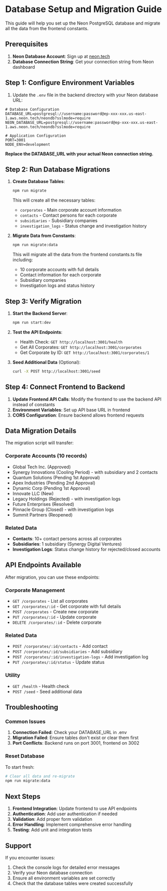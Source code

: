 # Database Setup and Migration Guide

This guide will help you set up the Neon PostgreSQL database and migrate all the data from the frontend constants.

## Prerequisites

1. **Neon Database Account**: Sign up at [neon.tech](https://neon.tech)
2. **Database Connection String**: Get your connection string from Neon dashboard

## Step 1: Configure Environment Variables

1. Update the `.env` file in the backend directory with your Neon database URL:

```env
# Database Configuration
DATABASE_URL=postgresql://username:password@ep-xxx-xxx.us-east-1.aws.neon.tech/neondb?sslmode=require
NEON_DATABASE_URL=postgresql://username:password@ep-xxx-xxx.us-east-1.aws.neon.tech/neondb?sslmode=require

# Application Configuration
PORT=3001
NODE_ENV=development
```

**Replace the DATABASE_URL with your actual Neon connection string.**

## Step 2: Run Database Migrations

1. **Create Database Tables**:
   ```bash
   npm run migrate
   ```
   This will create all the necessary tables:
   - `corporates` - Main corporate account information
   - `contacts` - Contact persons for each corporate
   - `subsidiaries` - Subsidiary companies
   - `investigation_logs` - Status change and investigation history

2. **Migrate Data from Constants**:
   ```bash
   npm run migrate:data
   ```
   This will migrate all the data from the frontend constants.ts file including:
   - 10 corporate accounts with full details
   - Contact information for each corporate
   - Subsidiary companies
   - Investigation logs and status history

## Step 3: Verify Migration

1. **Start the Backend Server**:
   ```bash
   npm run start:dev
   ```

2. **Test the API Endpoints**:
   - Health Check: `GET http://localhost:3001/health`
   - Get All Corporates: `GET http://localhost:3001/corporates`
   - Get Corporate by ID: `GET http://localhost:3001/corporates/1`

3. **Seed Additional Data** (Optional):
   ```bash
   curl -X POST http://localhost:3001/seed
   ```

## Step 4: Connect Frontend to Backend

1. **Update Frontend API Calls**: Modify the frontend to use the backend API instead of constants
2. **Environment Variables**: Set up API base URL in frontend
3. **CORS Configuration**: Ensure backend allows frontend requests

## Data Migration Details

The migration script will transfer:

### Corporate Accounts (10 records)
- Global Tech Inc. (Approved)
- Synergy Innovations (Cooling Period) - with subsidiary and 2 contacts
- Quantum Solutions (Pending 1st Approval)
- Apex Industries (Pending 2nd Approval)
- Dynamic Corp (Pending 1st Approval)
- Innovate LLC (New)
- Legacy Holdings (Rejected) - with investigation logs
- Future Enterprises (Resolved)
- Pinnacle Group (Closed) - with investigation logs
- Summit Partners (Reopened)

### Related Data
- **Contacts**: 10+ contact persons across all corporates
- **Subsidiaries**: 1 subsidiary (Synergy Digital Ventures)
- **Investigation Logs**: Status change history for rejected/closed accounts

## API Endpoints Available

After migration, you can use these endpoints:

### Corporate Management
- `GET /corporates` - List all corporates
- `GET /corporates/:id` - Get corporate with full details
- `POST /corporates` - Create new corporate
- `PUT /corporates/:id` - Update corporate
- `DELETE /corporates/:id` - Delete corporate

### Related Data
- `POST /corporates/:id/contacts` - Add contact
- `POST /corporates/:id/subsidiaries` - Add subsidiary
- `POST /corporates/:id/investigation-logs` - Add investigation log
- `PUT /corporates/:id/status` - Update status

### Utility
- `GET /health` - Health check
- `POST /seed` - Seed additional data

## Troubleshooting

### Common Issues

1. **Connection Failed**: Check your DATABASE_URL in .env
2. **Migration Failed**: Ensure tables don't exist or clear them first
3. **Port Conflicts**: Backend runs on port 3001, frontend on 3002

### Reset Database

To start fresh:
```bash
# Clear all data and re-migrate
npm run migrate:data
```

## Next Steps

1. **Frontend Integration**: Update frontend to use API endpoints
2. **Authentication**: Add user authentication if needed
3. **Validation**: Add proper form validation
4. **Error Handling**: Implement comprehensive error handling
5. **Testing**: Add unit and integration tests

## Support

If you encounter issues:
1. Check the console logs for detailed error messages
2. Verify your Neon database connection
3. Ensure all environment variables are set correctly
4. Check that the database tables were created successfully
